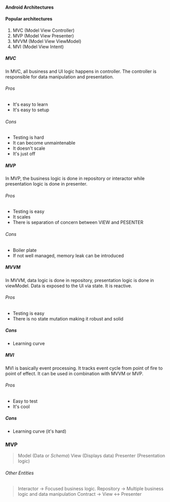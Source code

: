 #### Android Architectures

#### Popular architectures

1. MVC (Model View Controller)
2. MVP (Model View Presenter)
3. MVVM (Model View ViewModel)
4. MVI (Model View Intent)

##### MVC
In MVC, all business and UI logic happens in controller. The controller
is responsible for data manipulation and presentation.

###### Pros
* It's easy to learn
* It's easy to setup

###### Cons
* Testing is hard
* It can become unmaintenable
* It doesn't scale
* It's just off

##### MVP
In MVP, the business logic is done in repository or interactor while
presentation logic is done in presenter.

###### Pros
* Testing is easy
* It scales
* There is separation of concern between VIEW and PESENTER

###### Cons
* Boiler plate
* If not well managed, memory leak can be introduced


##### MVVM
In MVVM, data logic is done in repository, presentation logic is done in
viewModel. Data is exposed to the UI via state. It is reactive.

###### Pros
* Testing is easy
* There is no state mutation making it robust and solid

##### Cons
* Learning curve

##### MVI
MVI is basically event processing. It tracks event cycle from point of
fire to point of effect. It can be used in combination with MVVM or MVP.

###### Pros
* Easy to test
* It's cool

##### Cons
* Learning curve (it's hard)


### MVP

> Model (Data or <i>Schema</i>)
> View (Displays data)
> Presenter (Presentation logic)

###### Other Entities
> Interactor -> Focused business logic.
> Repository -> Multiple business logic and data manipulation
> Contract -> View <-> Presenter
